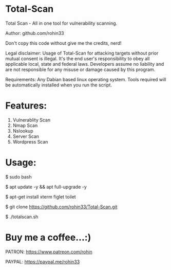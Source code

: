 # Total-Scan

Total Scan - All in one tool for vulnerability scanning.


Author: github.com/rohin33


Don't copy this code without give me the credits, nerd!


Legal disclaimer:
Usage of Total-Scan for attacking targets without prior mutual consent is illegal. It's the end user's responsibility to obey all applicable local, state and federal laws. Developers assume no liability and are not responsible for any misuse or damage caused by this program.

Requirements:
Any Dabian based linux operating system.
Tools required will be automatically installed when you run the script.

# Features:
1. Vulnerablity Scan
2. Nmap Scan
3. Nslookup
4. Server Scan
5. Wordpress Scan

# Usage: 
$ sudo bash

$ apt update -y && apt full-upgrade -y

$ apt-get install xterm figlet toilet

$ git clone https://github.com/rohin33/Total-Scan.git

$ ./totalscan.sh

# Buy me a coffee...:)

PATRON: https://www.patreon.com/rohin

PAYPAL: https://paypal.me/rohin33
